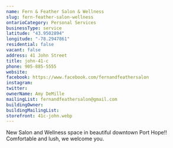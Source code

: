 ```yaml
---
name: Fern & Feather Salon & Wellness
slug: fern-feather-salon-wellness
ontarioCategory: Personal Services
businessType: service
latitude: "43.9502894"
longitude: "-78.2947861"
residential: false
vacant: false
address: 41 John Street
title: john-41-c
phone: 905-885-5555
website:
facebook: https://www.facebook.com/fernandfeathersalon
instagram:
twitter:
ownerName: Amy DeMille
mailingList: fernandfeathersalon@gmail.com
buildingOwner:
buildingMailingList:
storefront: 41c-john.webp
---
```


New Salon and Wellness space in beautiful downtown Port Hope!! Comfortable and lush, we welcome you.
